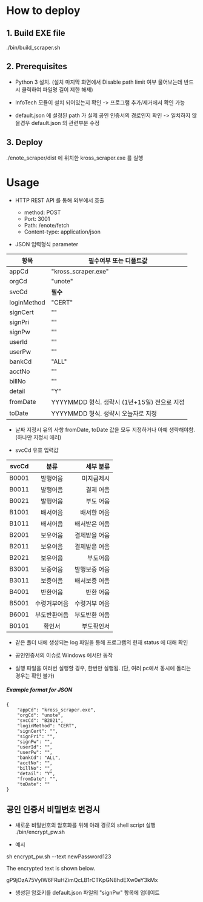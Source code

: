 # How to deploy

## 1. Build EXE file

./bin/build_scraper.sh

## 2. Prerequisites

- Python 3 설치. (설치 마지막 화면에서 Disable path limit 여부 물어보는데 반드시 클릭하여 파일명 길이 제한 해제)

- InfoTech 모듈이 설치 되어있는지 확인 -> 프로그램 추가/제거에서 확인 가능

- default.json 에 설정된 path 가 실제 공인 인증서의 경로인지 확인 -> 일치하지 않을경우 default.json 의 관련부분 수정

## 3. Deploy

./enote_scraper/dist 에 위치한 kross_scraper.exe 를 실행

# Usage

- HTTP REST API 를 통해 외부에서 호출
    - method: POST
    - Port: 3001
    - Path: /enote/fetch
    - Content-type: application/json

- JSON 입력형식 parameter

| 항목 | 필수여부 또는 디폴트값 |
|----|----|
| appCd | "kross_scraper.exe" |
| orgCd | "unote" |
| svcCd | **필수** |
| loginMethod | "CERT" |
| signCert | "" |
| signPri | "" |
| signPw | "" |
| userId | "" |
| userPw | "" |
| bankCd | "ALL" |
| acctNo | "" |
| billNo | "" |
| detail | "Y" |
| fromDate | YYYYMMDD 형식. 생략시 (1년+15일) 전으로 지정 |
| toDate | YYYYMMDD 형식. 생략시 오늘자로 지정 |

- 날짜 지정시 유의 사항
    fromDate, toDate 값을 모두 지정하거나 아예 생략해야함. (하나만 지정시 에러)

- svcCd 유효 입력값

| svcCd | 분류  | 세부 분류
|------ |:-----:|-----:|
| B0001 | 발행어음 | 미지급제시
| B0011 | 발행어음 | 결제 어음
| B0021 | 발행어음 | 부도 어음
| B1001 | 배서어음 | 배서한 어음
| B1011 | 배서어음 | 배서받은 어음
| B2001 | 보유어음 | 결제받을 어음
| B2011 | 보유어음 | 결제받은 어음
| B2021 | 보유어음 | 부도어음
| B3001 | 보증어음 | 발행보증 어음
| B3011 | 보증어음 | 배서보증 어음
| B4001 | 반환어음 | 반환 어음
| B5001 | 수령거부어음 | 수령거부 어음
| B6001 | 부도반환어음 | 부도반환 어음
| B0101 | 확인서 | 부도확인서

- 같은 폴더 내에 생성되는 log 파일을 통해 프로그램의 현재 status 에 대해 확인

- 공인인증서의 이슈로 Windows 에서만 동작

- 실행 파일을 여러번 실행할 경우, 한번만 실행됨. (단, 여러 pc에서 동시에 돌리는 경우는 확인 불가)


##### Example format for JSON
```
{
	"appCd": "kross_scraper.exe",
	"orgCd": "unote",
	"svcCd": "B2021",
	"loginMethod": "CERT",
	"signCert": "",
	"signPri": "",
	"signPw": "",
	"userId": "",
	"userPw": "",
	"bankCd": "ALL",
	"acctNo": "",
	"billNo": "",
	"detail": "Y",
	"fromDate": "",
	"toDate": ""
}
```

## 공인 인증서 비밀번호 변경시

- 새로운 비밀번호의 암호화를 위해 아래 경로의 shell script 실행
./bin/encrypt_pw.sh

- 예시

sh encrypt_pw.sh --text newPassword123

The encrypted text is shown below.

gP9jOzA75VyIW6FRuHZimQcLB1rCTKpGN8hdEXw0eY3kMx

- 생성된 암호키를 default.json 파일의 "signPw" 항목에 업데이트
